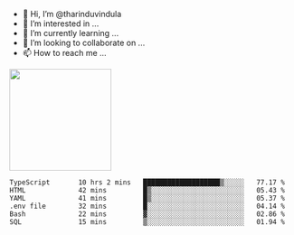 - 👋 Hi, I’m @tharinduvindula
- 👀 I’m interested in ...
- 🌱 I’m currently learning ...
- 💞️ I’m looking to collaborate on ...
- 📫 How to reach me ...

<!---
tharinduvindula/tharinduvindula is a ✨ special ✨ repository because its `README.md` (this file) appears on your GitHub profile.
You can click the Preview link to take a look at your changes.
--->

<img height="180em" src="https://github-readme-stats.vercel.app/api?username=tharinduvindula&show_icons=true&hide_border=false&&count_private=true&include_all_commits=true" />


<!--START_SECTION:waka-->

```text
TypeScript       10 hrs 2 mins   ███████████████████▒░░░░░   77.17 %
HTML             42 mins         █▒░░░░░░░░░░░░░░░░░░░░░░░   05.43 %
YAML             41 mins         █▒░░░░░░░░░░░░░░░░░░░░░░░   05.37 %
.env file        32 mins         █░░░░░░░░░░░░░░░░░░░░░░░░   04.14 %
Bash             22 mins         ▓░░░░░░░░░░░░░░░░░░░░░░░░   02.86 %
SQL              15 mins         ▒░░░░░░░░░░░░░░░░░░░░░░░░   01.94 %
```

<!--END_SECTION:waka-->
